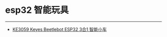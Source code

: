 # esp32 智能玩具
---

* [KE3059 Keyes Beetlebot ESP32 3合1 智能小车](https://www.keyesrobot.cn/projects/KE3059/en/latest/)










